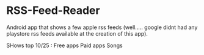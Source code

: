 # RSS-Feed-Reader
Android app that shows a few apple rss feeds (well..... google didnt had any playstore rss feeds available at the creation of this app).


SHows top 10/25 :
  Free apps
  Paid apps
  Songs

